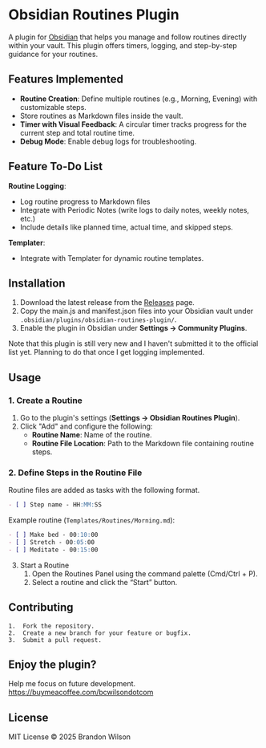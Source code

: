 # Obsidian Routines Plugin

A plugin for [Obsidian](https://obsidian.md) that helps you manage and follow routines directly within your vault. This plugin offers timers, logging, and step-by-step guidance for your routines.

## Features Implemented

- **Routine Creation**: Define multiple routines (e.g., Morning, Evening) with customizable steps.
- Store routines as Markdown files inside the vault.
- **Timer with Visual Feedback**: A circular timer tracks progress for the current step and total routine time.
- **Debug Mode**: Enable debug logs for troubleshooting.

## Feature To-Do List
**Routine Logging**:
  - Log routine progress to Markdown files
  - Integrate with Periodic Notes (write logs to daily notes, weekly notes, etc.)
  - Include details like planned time, actual time, and skipped steps.

**Templater**:
  - Integrate with Templater for dynamic routine templates.

## Installation

1. Download the latest release from the [Releases](https://github.com/bcwilsondotcom/obsidian-routines-plugin/releases) page.
2. Copy the main.js and manifest.json files into your Obsidian vault under `.obsidian/plugins/obsidian-routines-plugin/`.
3. Enable the plugin in Obsidian under **Settings → Community Plugins**.

Note that this plugin is still very new and I haven't submitted it to the official list yet. Planning to do that once I get logging implemented.

## Usage

### 1. Create a Routine
1. Go to the plugin's settings (**Settings → Obsidian Routines Plugin**).
2. Click "Add" and configure the following:
   - **Routine Name**: Name of the routine.
   - **Routine File Location**: Path to the Markdown file containing routine steps.

### 2. Define Steps in the Routine File

Routine files are added as tasks with the following format.

```markdown
- [ ] Step name - HH:MM:SS
```

Example routine (`Templates/Routines/Morning.md`):
```markdown
- [ ] Make bed - 00:10:00
- [ ] Stretch - 00:05:00
- [ ] Meditate - 00:15:00
```

3. Start a Routine
	1.	Open the Routines Panel using the command palette (Cmd/Ctrl + P).
	2.	Select a routine and click the “Start” button.

## Contributing
	1.	Fork the repository.
	2.	Create a new branch for your feature or bugfix.
	3.	Submit a pull request.

## Enjoy the plugin?
Help me focus on future development.
https://buymeacoffee.com/bcwilsondotcom

## License
MIT License © 2025 Brandon Wilson
